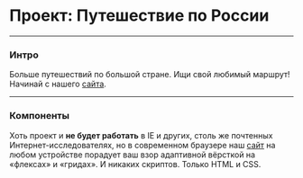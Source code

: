 # Проект: Путешествие по России

____

### Интро

Больше путешествий по большой стране. Ищи свой любимый маршрут!
Начинай с нашего [сайта](https://andreyka-praktikum.github.io/russian-travel/index_en.html).

____

### Компоненты

Хоть проект и __не будет работать__ в IE и других, столь же почтенных Интернет-исследователях, но в современном браузере
наш [сайт](https://andreyka-praktikum.github.io/russian-travel/index_en.html)
на любом устройстве порадует ваш взор адаптивной вёрсткой на «флексах» и «гридах». И никаких скриптов. Только HTML и CSS.
